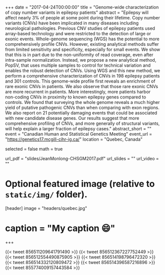 +++
date = "2017-04-24T00:00:00"
title = "Genome-wide characterization of copy number variants in epilepsy patients"
abstract = "Epilepsy will affect nearly 3% of people at some point during their lifetime. Copy number variants (CNVs) have been implicated in many diseases including neurological pathologies. Previous CNV studies of epilepsy patients used array-based technology and were restricted to the detection of large or exonic events. Whole-genome sequencing (WGS) has the potential to more comprehensively profile CNVs. However, existing analytical methods suffer from limited sensitivity and specificity, especially for small events. We show that this is in part due to the non-uniformity of read coverage, even after intra-sample normalization. Instead, we propose a new analytical method, PopSV, that uses multiple samples to control for technical variation and enables the robust detection of CNVs. Using WGS and this new method, we perform a comprehensive characterization of CNVs in 198 epilepsy patients and 301 controls. This genome-wide profile first reveals an enrichment of rare exonic CNVs in patients. We also observe that those rare exonic CNVs are more recurrent in patients. More interestingly, more patients harbor non-coding CNVs in proximity to known epilepsy genes compared to controls. We found that surveying the whole genome reveals a much higher yield of putative pathogenic CNVs than when comparing with exon regions. We also report on 21 potentially damaging events that could be associated with new candidate disease genes. Our results suggest that more comprehensive profiling of CNVs, and more generally of structural variants, will help explain a larger fraction of epilepsy cases."
abstract_short = ""
event = "Canadian Human and Statistical Genetics Meeting"
event_url = "https://genetics17.mcgill-cihr-ig.ca/"
location = "Quebec, Canada"

selected = false
math = true

url_pdf = "slides/JeanMonlong-CHSGM2017.pdf"
url_slides = ""
url_video = ""

# Optional featured image (relative to `static/img/` folder).
[header]
image = "headers/quebec.jpg"
# caption = "My caption :smile:"

+++

{{< tweet 856511209641791490 >}}
{{< tweet 856512367227752449 >}}
{{< tweet 856512554490875905 >}}
{{< tweet 856514198796472320 >}}
{{< tweet 856514332120809472 >}}
{{< tweet 856514396587216896 >}}
{{< tweet 855774009157443584 >}}
